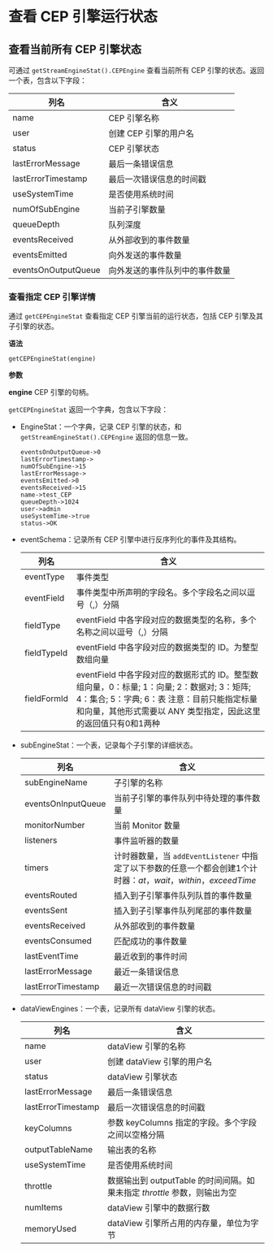 # 查看 CEP 引擎运行状态

## 查看当前所有 CEP 引擎状态

可通过 `getStreamEngineStat().CEPEngine` 查看当前所有 CEP
引擎的状态。返回一个表，包含以下字段：

| 列名 | 含义 |
| --- | --- |
| name | CEP 引擎名称 |
| user | 创建 CEP 引擎的用户名 |
| status | CEP 引擎状态 |
| lastErrorMessage | 最后一条错误信息 |
| lastErrorTimestamp | 最后一次错误信息的时间戳 |
| useSystemTime | 是否使用系统时间 |
| numOfSubEngine | 当前子引擎数量 |
| queueDepth | 队列深度 |
| eventsReceived | 从外部收到的事件数量 |
| eventsEmitted | 向外发送的事件数量 |
| eventsOnOutputQueue | 向外发送的事件队列中的事件数量 |

### 查看指定 CEP 引擎详情

通过 `getCEPEngineStat` 查看指定 CEP 引擎当前的运行状态，包括 CEP
引擎及其子引擎的状态。

**语法**

`getCEPEngineStat(engine)`

**参数**

**engine** CEP 引擎的句柄。

`getCEPEngineStat` 返回一个字典，包含以下字段：

* EngineStat：一个字典，记录 CEP 引擎的状态，和
  `getStreamEngineStat().CEPEngine`
  返回的信息一致。

  ```
  eventsOnOutputQueue->0
  lastErrorTimestamp->
  numOfSubEngine->15
  lastErrorMessage->
  eventsEmitted->0
  eventsReceived->15
  name->test_CEP
  queueDepth->1024
  user->admin
  useSystemTime->true
  status->OK
  ```
* eventSchema：记录所有 CEP 引擎中进行反序列化的事件及其结构。

  | 列名 | 含义 |
  | --- | --- |
  | eventType | 事件类型 |
  | eventField | 事件类型中所声明的字段名。多个字段名之间以逗号（,）分隔 |
  | fieldType | eventField 中各字段对应的数据类型的名称，多个名称之间以逗号（,）分隔 |
  | fieldTypeId | eventField 中各字段对应的数据类型的 ID。为整型数组向量 |
  | fieldFormId | eventField 中各字段对应的数据形式的 ID。整型数组向量，0：标量; 1：向量; 2：数据对; 3：矩阵; 4：集合; 5：字典; 6：表  注意：目前只能指定标量和向量，其他形式需要以 ANY 类型指定，因此这里的返回值只有0和1两种 |
* subEngineStat：一个表，记录每个子引擎的详细状态。

  | 列名 | 含义 |
  | --- | --- |
  | subEngineName | 子引擎的名称 |
  | eventsOnInputQueue | 当前子引擎的事件队列中待处理的事件数量 |
  | monitorNumber | 当前 Monitor 数量 |
  | listeners | 事件监听器的数量 |
  | timers | 计时器数量，当 `addEventListener` 中指定了以下参数的任意一个都会创建1个计时器：*at*，*wait*，*within*，*exceedTime* |
  | eventsRouted | 插入到子引擎事件队列队首的事件数量 |
  | eventsSent | 插入到子引擎事件队列尾部的事件数量 |
  | eventsReceived | 从外部收到的事件数量 |
  | eventsConsumed | 匹配成功的事件数量 |
  | lastEventTime | 最近收到的事件时间 |
  | lastErrorMessage | 最近一条错误信息 |
  | lastErrorTimestamp | 最近一次错误信息的时间戳 |
* dataViewEngines：一个表，记录所有 dataView 引擎的状态。

  | 列名 | 含义 |
  | --- | --- |
  | name | dataView 引擎的名称 |
  | user | 创建 dataView 引擎的用户名 |
  | status | dataView 引擎状态 |
  | lastErrorMessage | 最后一条错误信息 |
  | lastErrorTimestamp | 最后一次错误信息的时间戳 |
  | keyColumns | 参数 keyColumns 指定的字段。多个字段之间以空格分隔 |
  | outputTableName | 输出表的名称 |
  | useSystemTime | 是否使用系统时间 |
  | throttle | 数据输出到 outputTable 的时间间隔。如果未指定 *throttle* 参数，则输出为空 |
  | numItems | dataView 引擎中的数据行数 |
  | memoryUsed | dataView 引擎所占用的内存量，单位为字节 |


